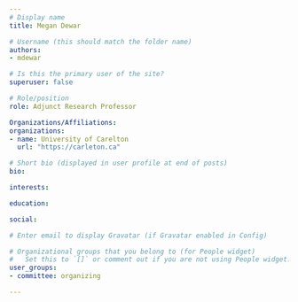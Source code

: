 ```yaml
---
# Display name
title: Megan Dewar

# Username (this should match the folder name)
authors:
- mdewar

# Is this the primary user of the site?
superuser: false

# Role/position
role: Adjunct Research Professor

Organizations/Affiliations:
organizations:
- name: University of Carelton
  url: "https://carleton.ca"

# Short bio (displayed in user profile at end of posts)
bio: 

interests:

education:

social:

# Enter email to display Gravatar (if Gravatar enabled in Config)

# Organizational groups that you belong to (for People widget)
#   Set this to `[]` or comment out if you are not using People widget.
user_groups:
- committee: organizing

---
```

